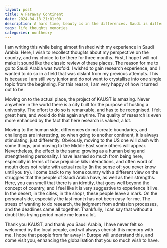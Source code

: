 ```yaml
---
layout: post
title: A Faraway Continent
date: 2024-04-18 21:01:00
description: A hard time, beauty is in the differences. Saudi is different.
tags: life thoughts memories
categories: nontheory
---
```


I am writing this while being almost finished with my experience in Saudi Arabia. Here, I wish to recollect thoughts about my perspective on the country, and my choice to be there for three months. First, I hope I will not make it sound like the classic review of these places. The reason for me to go to Saudi Arabia was twofold: I wished to gain research experience, and I wanted to do so in a field that was distant from my previous attempts. This is because I am still very junior and do not want to crystallise into one single topic from the beginning. For this reason, I am very happy of how it turned out to be.

Moving on to the actual place, the project of KAUST is amazing. Never anywhere in the world there is a city built for the purpose of hosting a university. The effort to do so is remarkable, and has to be recognised. I felt great here, and would do this again anytime. The quality of research is even more enhanced by the fact that here research is valued, a lot.

Moving to the human side, differences do not create boundaries, and challenges are interesting, so when going to another continent, it is always stimulating, just differently. Obviously, moving to the US one will clash with some things, and moving to the Middle East some others will appear. Nevertheless, the effect is the same: growing as a human being and strengthening personality. I have learned so much from being here, especially in terms of how prejudice kills interactions, and often word of mouth does not relate with actual reality (in the sense of: you never know until you try). I come back to my home country with a different view on the struggles that the people of Saudi Arabia have, as well as their strengths. Here, you can smell that there is an identity, that goes well beyond the concept of country, and I feel like it is very suggestive to experience it live. In the desert, in the cities, in the shops, these people leave a mark. On the personal side, especially the last month has not been easy for me. The stress of wanting to do research, the judgment from admission processes, and the deadlines came all together. Thankfully, I can say that without a doubt this trying period made me learn a lot.

Thank you KAUST, and thank you Saudi Arabia, I have never felt so welcomed by the local people, and will always cherish this memory with me. I hope that people from far away in Europe will understand this, and come visit you, enhancing the globalisation that you so much wish to have.

